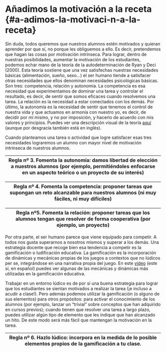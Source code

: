 # Añadimos la motivación a la receta {#a-adimos-la-motivaci-n-a-la-receta}

Sin duda, todos queremos que nuestros alumnos estén motivados y quieran aprender por que sí, no porque les obliguemos a ello. Es decir, pretendemos que hagan las cosas por motivación intrínseca. Para lograr, dentro de nuestras posibilidades, aumentar la motivación de los estudiantes, podemos echar mano de la teoría de la autodeterminación de Ryan y Deci (2000). Esta teoría sostiene que una vez satisfechas nuestras necesidades básicas (alimentación, sueño, sexo…) el ser humano tiende a satisfacer otras necesidades que ellos denominan necesidades psicológicas básicas. Son tres: competencia, relación y autonomía. La competencia es esa necesidad que experimentamos de dominar una tarea y controlar el resultado, es decir, de sentir que somos eficaces cuando resolvemos una tarea. La relación es la necesidad a estar conectados con los demás. Por último, la autonomía es la necesidad de sentir que tenemos el control de nuestra vida y que actuamos en armonía con nuestro yo, es decir, de decidir por mí mismo, y no por imposición, y hacerlo de acuerdo con mis valores y principios. Puedes ver una descripción visual de la teoría [aquí](https://www.google.com/url?q=https://www.youtube.com/watch?v%3D3sRBBNkSXpY&sa=D&ust=1572945444150000) (aunque por desgracia también está en inglés).

Cuando planteamos una tarea o actividad que logre satisfacer esas tres necesidades lograremos un alumno con mayor nivel de motivación intrínseca de nuestros alumnos.

| Regla nº 3\. Fomenta la autonomía: damos libertad de elección a nuestros alumnos (por ejemplo, permitiéndoles enfocarse en un aspecto teórico o un proyecto de su interés) |
| --- |

| Regla nº 4\. Fomenta la competencia: proponer tareas que supongan un reto alcanzable para nuestros alumnos (ni muy fáciles, ni muy difíciles) |
| --- |

| Regla nº5\. Fomenta la relación: proponer tareas que los alumnos tengan que resolver de forma cooperativa (por ejemplo, un proyecto) |
| --- |

Por otra parte, el ser humano parece que viene equipado para competir. A todos nos gusta superarnos a nosotros mismos y superar a los demás. Una estrategia docente que recoge bien esa tendencia a competir es la gamificación o ludificación educativa. La gamificación es la incorporación de dinámicas y mecánicas propias de los juegos a contextos que no lúdicos per se, integrándose en una narrativa propia del juego. En este [vídeo](https://www.google.com/url?q=https://www.youtube.com/watch?v%3DBqGj_XyKE_g&sa=D&ust=1572945444154000) (este sí, en español) puedes ver algunas de las mecánicas y dinámicas más utilizadas en la gamificación educativa.

Trabajar en un entorno lúdico es de por sí una buena estrategia para lograr que los estudiantes se sientan motivados a realizar la tarea (¡e incluso a acudir a clase!). Pero además podemos utilizar la gamificación (o alguno de sus elementos) para otros propósitos: para activar el conocimiento de los alumnos (por ejemplo, lanzar un “trívial” sobre conceptos que han adquirido en cursos previos); cuando tienen que resolver una tarea a largo plazo, puedes utilizar algún tipo de elemento que les indique que han alcanzado un hito. De este modo será más fácil que mantengan la motivación en la tarea.

| Regla nº 6\. Hazlo lúdico: incorpora en la medida de lo posible elementos propios de la gamificación a tu clase. |
| --- |